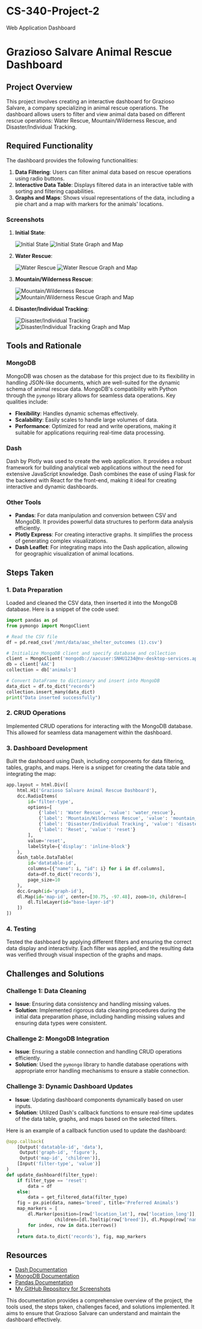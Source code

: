 # CS-340-Project-2
Web Application Dashboard 


# Grazioso Salvare Animal Rescue Dashboard

## Project Overview

This project involves creating an interactive dashboard for Grazioso Salvare, a company specializing in animal rescue operations. The dashboard allows users to filter and view animal data based on different rescue operations: Water Rescue, Mountain/Wilderness Rescue, and Disaster/Individual Tracking.

## Required Functionality

The dashboard provides the following functionalities:

1. **Data Filtering**: Users can filter animal data based on rescue operations using radio buttons.
2. **Interactive Data Table**: Displays filtered data in an interactive table with sorting and filtering capabilities.
3. **Graphs and Maps**: Shows visual representations of the data, including a pie chart and a map with markers for the animals' locations.

### Screenshots

1. **Initial State**:
   
   ![Initial State](CS_340_Module_7_Project_2_(initial_state).png)
   ![Initial State Graph and Map](CS_340_Module_7_Project_2_initial_state_graphmap.png)

2. **Water Rescue**:
   
   ![Water Rescue](CS_340_Module_7_Project_2_water.png)
   ![Water Rescue Graph and Map](CS_340_Module_7_Project_2_water_graphmap.png)

3. **Mountain/Wilderness Rescue**:
   
   ![Mountain/Wilderness Rescue](CS_340_Module_7_Project_2_wild.png)
   ![Mountain/Wilderness Rescue Graph and Map](CS_340_Module_7_Project_2_wild_graphmap.png)

4. **Disaster/Individual Tracking**:
   
   ![Disaster/Individual Tracking](CS_340_Module_7_Project_2_disaster.png)
   ![Disaster/Individual Tracking Graph and Map](CS_340_Module_7_Project_2_disaster_graphmap.png)

## Tools and Rationale

### MongoDB
MongoDB was chosen as the database for this project due to its flexibility in handling JSON-like documents, which are well-suited for the dynamic schema of animal rescue data. MongoDB's compatibility with Python through the `pymongo` library allows for seamless data operations. Key qualities include:
- **Flexibility**: Handles dynamic schemas effectively.
- **Scalability**: Easily scales to handle large volumes of data.
- **Performance**: Optimized for read and write operations, making it suitable for applications requiring real-time data processing.

### Dash
Dash by Plotly was used to create the web application. It provides a robust framework for building analytical web applications without the need for extensive JavaScript knowledge. Dash combines the ease of using Flask for the backend with React for the front-end, making it ideal for creating interactive and dynamic dashboards.

### Other Tools
- **Pandas**: For data manipulation and conversion between CSV and MongoDB. It provides powerful data structures to perform data analysis efficiently.
- **Plotly Express**: For creating interactive graphs. It simplifies the process of generating complex visualizations.
- **Dash Leaflet**: For integrating maps into the Dash application, allowing for geographic visualization of animal locations.

## Steps Taken

### 1. Data Preparation
Loaded and cleaned the CSV data, then inserted it into the MongoDB database. Here is a snippet of the code used:

```python
import pandas as pd
from pymongo import MongoClient

# Read the CSV file
df = pd.read_csv('/mnt/data/aac_shelter_outcomes (1).csv')

# Initialize MongoDB client and specify database and collection
client = MongoClient('mongodb://aacuser:SNHU1234@nv-desktop-services.apporto.com:31111')
db = client['AAC']
collection = db['animals']

# Convert DataFrame to dictionary and insert into MongoDB
data_dict = df.to_dict("records")
collection.insert_many(data_dict)
print("Data inserted successfully")
```

### 2. CRUD Operations
Implemented CRUD operations for interacting with the MongoDB database. This allowed for seamless data management within the dashboard.

### 3. Dashboard Development
Built the dashboard using Dash, including components for data filtering, tables, graphs, and maps. Here is a snippet for creating the data table and integrating the map:

```python
app.layout = html.Div([
    html.H1('Grazioso Salvare Animal Rescue Dashboard'),
    dcc.RadioItems(
        id='filter-type',
        options=[
            {'label': 'Water Rescue', 'value': 'water_rescue'},
            {'label': 'Mountain/Wilderness Rescue', 'value': 'mountain_wilderness_rescue'},
            {'label': 'Disaster/Individual Tracking', 'value': 'disaster_individual_tracking'},
            {'label': 'Reset', 'value': 'reset'}
        ],
        value='reset',
        labelStyle={'display': 'inline-block'}
    ),
    dash_table.DataTable(
        id='datatable-id',
        columns=[{"name": i, "id": i} for i in df.columns],
        data=df.to_dict('records'),
        page_size=10
    ),
    dcc.Graph(id='graph-id'),
    dl.Map(id='map-id', center=[30.75, -97.48], zoom=10, children=[
        dl.TileLayer(id="base-layer-id")
    ])
])
```

### 4. Testing
Tested the dashboard by applying different filters and ensuring the correct data display and interactivity. Each filter was applied, and the resulting data was verified through visual inspection of the graphs and maps.

## Challenges and Solutions

### Challenge 1: Data Cleaning
- **Issue**: Ensuring data consistency and handling missing values.
- **Solution**: Implemented rigorous data cleaning procedures during the initial data preparation phase, including handling missing values and ensuring data types were consistent.

### Challenge 2: MongoDB Integration
- **Issue**: Ensuring a stable connection and handling CRUD operations efficiently.
- **Solution**: Used the `pymongo` library to handle database operations with appropriate error handling mechanisms to ensure a stable connection.

### Challenge 3: Dynamic Dashboard Updates
- **Issue**: Updating dashboard components dynamically based on user inputs.
- **Solution**: Utilized Dash's callback functions to ensure real-time updates of the data table, graphs, and maps based on the selected filters.

Here is an example of a callback function used to update the dashboard:

```python
@app.callback(
    [Output('datatable-id', 'data'),
     Output('graph-id', 'figure'),
     Output('map-id', 'children')],
    [Input('filter-type', 'value')]
)
def update_dashboard(filter_type):
    if filter_type == 'reset':
        data = df
    else:
        data = get_filtered_data(filter_type)
    fig = px.pie(data, names='breed', title='Preferred Animals')
    map_markers = [
        dl.Marker(position=[row['location_lat'], row['location_long']],
                  children=[dl.Tooltip(row['breed']), dl.Popup(row['name'])])
        for index, row in data.iterrows()
    ]
    return data.to_dict('records'), fig, map_markers
```

## Resources

- [Dash Documentation](https://dash.plotly.com/)
- [MongoDB Documentation](https://docs.mongodb.com/)
- [Pandas Documentation](https://pandas.pydata.org/docs/)
- [My GitHub Repository for Screenshots](https://github.com/EmpressCatbug/CS-340-Project-2)

This documentation provides a comprehensive overview of the project, the tools used, the steps taken, challenges faced, and solutions implemented. It aims to ensure that Grazioso Salvare can understand and maintain the dashboard effectively.

